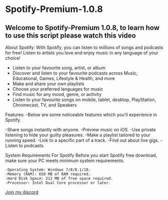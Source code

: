 # Spotify-Premium-1.0.8

## Welcome to Spotify-Premium 1.0.8, to learn how to use this script please watch this video

About Spotify:
With Spotify, you can listen to millions of songs and podcasts for free! Listen to artists you love and enjoy music in any language of your choice!

- Listen to your favourite song, artist, or album
- Discover and listen to your favourite podcasts across Music, Educational, Games, Lifestyle & Health, and more
- Make and share your own playlists
- Choose your preferred languages for music
- Find music for any mood, genre, or activity
- Listen to your favourite songs on mobile, tablet, desktop, PlayStation, Chromecast, TV, and Speakers



Features:
-Below are some noticeable features which you’ll experience in Spotify.

-Share songs instantly with anyone.
-Preview music on iOS. 
-Use private listening to hide your guilty pleasures. 
-Make a playlist tailored to your running speed. 
-Link to a specific part of a track.
-Find out about live gigs. 
-Listen to podcasts. 


System Requirements For Spotify
Before you start Spotify free download, make sure your PC meets minimum system requirements.

    -Operating System: Windows 7/8/8.1/10.
    -Memory (RAM): 650 MB of RAM required.
    -Hard Disk Space: 212 MB of free space required.
    -Processor: Intel Dual Core processor or later.


[Join my discord](https://discord.com/invite/CAJWYQBf)
